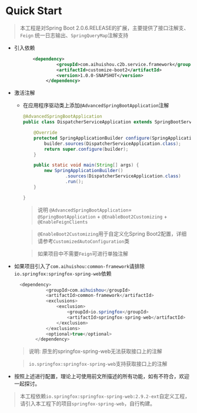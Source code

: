 # Quick Start

> 本工程是对Spring Boot 2.0.6.RELEASE的扩展，主要提供了接口注解支、`Feign` 统一日志输出、`SpringQueryMap`注解支持

- 引入依赖

  ```xml
   		 <dependency>
                  <groupId>com.aihuishou.c2b.service.framework</groupId>
                  <artifactId>customize-boot2</artifactId>
                  <version>1.0.0-SNAPSHOT</version>
              </dependency>
  ```

- 激活注解

  - 在应用程序驱动类上添加`@AdvancedSpringBootApplication`注解

    ```java
    @AdvancedSpringBootApplication
    public class DispatcherServiceApplication extends SpringBootServletInitializer {
    
        @Override
        protected SpringApplicationBuilder configure(SpringApplicationBuilder builder) {
            builder.sources(DispatcherServiceApplication.class);
            return super.configure(builder);
        }
    
        public static void main(String[] args) {
            new SpringApplicationBuilder()
                    .sources(DispatcherServiceApplication.class)
                    .run();
        }
    
    }
    
    ```

    > 说明 `@AdvancedSpringBootApplication`= `@SpringBootApplication` + `@EnableBoot2Customizing` + `@EnableFeignClients`

    > `@EnableBoot2Customizing`用于自定义化Spring Boot2配置，详细请参考`CustomizedAutoConfiguration`类

    > 如果项目中不需要`Feign`可进行单独注解

- 如果项目引入了`com.aihuishou:common-framework`请排除`io.springfox:springfox-spring-web`依赖

  ```java
    <dependency>
              <groupId>com.aihuishou</groupId>
              <artifactId>common-framework</artifactId>
              <exclusions>
                  <exclusion>
                      <groupId>io.springfox</groupId>
                      <artifactId>springfox-spring-web</artifactId>
                  </exclusion>
              </exclusions>
              <optional>true</optional>
          </dependency>
  ```

  > 说明: 原生的springfox-spring-web无法获取接口上的注解

  > `io.springfox:springfox-spring-web`支持获取接口上的注解

- 按照上述进行配置，理论上可使用前文所描述的所有功能，如有不符合，欢迎一起探讨。

> 本工程依赖`io.springfox:springfox-spring-web:2.9.2-ext`自定义工程，请引入本工程下的项目`springfox-spring-web`，自行构建。

